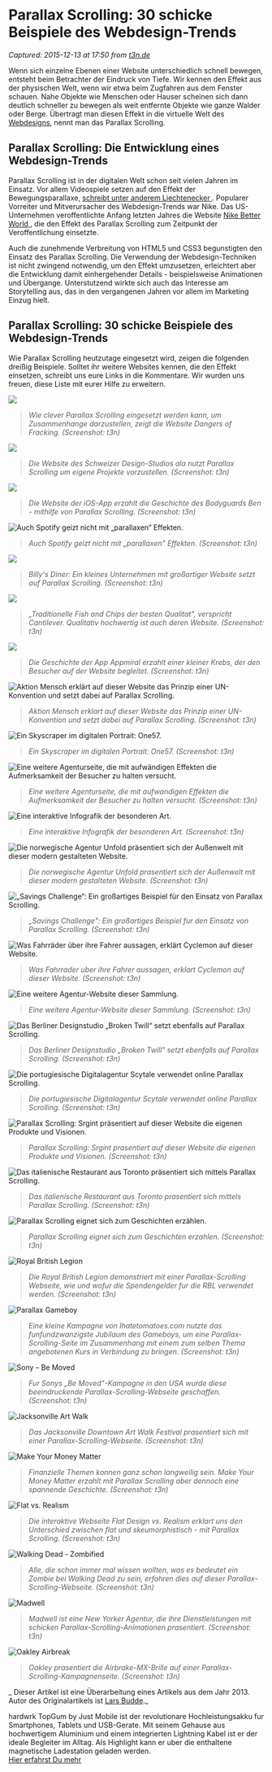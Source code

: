 # Parallax Scrolling: 30 schicke Beispiele des Webdesign-Trends

_Captured: 2015-12-13 at 17:50 from [t3n.de](http://t3n.de/news/parallax-scrolling-beispiele-423046/)_

Wenn sich einzelne Ebenen einer Website unterschiedlich schnell bewegen, entsteht beim Betrachter der Eindruck von Tiefe. Wir kennen den Effekt aus der physischen Welt, wenn wir etwa beim Zugfahren aus dem Fenster schauen. Nahe Objekte wie Menschen oder Hauser scheinen sich dann deutlich schneller zu bewegen als weit entfernte Objekte wie ganze Walder oder Berge. Übertragt man diesen Effekt in die virtuelle Welt des [Webdesigns](http://t3n.de/tag/webdesign), nennt man das Parallax Scrolling.

## Parallax Scrolling: Die Entwicklung eines Webdesign-Trends

Parallax Scrolling ist in der digitalen Welt schon seit vielen Jahren im Einsatz. Vor allem Videospiele setzen auf den Effekt der Bewegungsparallaxe, [schreibt unter anderem Liechtenecker ](http://liechtenecker.at/parallaxes-scrolling/). Popularer Vorreiter und Mitverursacher des Webdesign-Trends war Nike. Das US-Unternehmen veroffentlichte Anfang letzten Jahres die Website [Nike Better World ](http://www.nikebetterworld.com/), die den Effekt des Parallax Scrolling zum Zeitpunkt der Veroffentlichung einsetzte.

Auch die zunehmende Verbreitung von HTML5 und CSS3 begunstigten den Einsatz des Parallax Scrolling. Die Verwendung der Webdesign-Techniken ist nicht zwingend notwendig, um den Effekt umzusetzen, erleichtert aber die Entwicklung damit einhergehender Details - beispielsweise Animationen und Übergange. Unterstutzend wirkte sich auch das Interesse am Storytelling aus, das in den vergangenen Jahren vor allem im Marketing Einzug hielt.

## Parallax Scrolling: 30 schicke Beispiele des Webdesign-Trends

Wie Parallax Scrolling heutzutage eingesetzt wird, zeigen die folgenden dreißig Beispiele. Solltet ihr weitere Websites kennen, die den Effekt einsetzen, schreibt uns eure Links in die Kommentare. Wir wurden uns freuen, diese Liste mit eurer Hilfe zu erweitern.

![](http://t3n.de/news/wp-content/uploads/2012/10/Parallax-Scrolling-1-595x334.jpg)

> _Wie clever Parallax Scrolling eingesetzt werden kann, um Zusammenhange darzustellen, zeigt die Website Dangers of Fracking. (Screenshot: t3n)_

![](http://t3n.de/news/wp-content/uploads/2012/10/Parallax-Scrolling-9-595x334.jpg)

> _Die Website des Schweizer Design-Studios ala nutzt Parallax Scrolling um eigene Projekte vorzustellen. (Screenshot: t3n)_

![](http://t3n.de/news/wp-content/uploads/2012/10/Parallax-Scrolling-6-595x334.jpg)

> _Die Website der iOS-App erzahlt die Geschichte des Bodyguards Ben - mithilfe von Parallax Scrolling. (Screenshot: t3n)_

![Auch Spotify geizt nicht mit „parallaxen“ Effekten.](http://t3n.de/news/wp-content/uploads/2013/10/spotify-parallax-595x376.jpg)

> _Auch Spotify geizt nicht mit „parallaxen" Effekten. (Screenshot: t3n)_

![](http://t3n.de/news/wp-content/uploads/2012/10/Parallax-Scrolling-2-595x334.jpg)

> _Billy's Diner: Ein kleines Unternehmen mit großartiger Website setzt auf Parallax Scrolling. (Screenshot: t3n)_

![](http://t3n.de/news/wp-content/uploads/2012/10/Parallax-Scrolling-8-595x334.jpg)

> _„Traditionelle Fish and Chips der besten Qualitat", verspricht Cantilever. Qualitativ hochwertig ist auch deren Website. (Screenshot: t3n)_

![](http://t3n.de/news/wp-content/uploads/2012/10/Parallax-Scrolling-10-595x334.jpg)

> _Die Geschichte der App Appmiral erzahlt einer kleiner Krebs, der den Besucher auf der Website begleitet. (Screenshot: t3n)_

![Aktion Mensch erklärt auf dieser Website das Prinzip einer UN-Konvention und setzt dabei auf Parallax Scrolling.](http://t3n.de/news/wp-content/uploads/2012/10/Parallax-Scrolling-11-595x367.jpg)

> _Aktion Mensch erklart auf dieser Website das Prinzip einer UN-Konvention und setzt dabei auf Parallax Scrolling. (Screenshot: t3n)_

![Ein Skyscraper im digitalen Portrait: One57.](http://t3n.de/news/wp-content/uploads/2012/10/Parallax-Scrolling-12-595x387.jpg)

> _Ein Skyscraper im digitalen Portrait: One57. (Screenshot: t3n)_

![Eine weitere Agenturseite, die mit aufwändigen Effekten die Aufmerksamkeit der Besucher zu halten versucht. ](http://t3n.de/news/wp-content/uploads/2012/10/Parallax-Scrolling-14-595x383.jpg)

> _Eine weitere Agenturseite, die mit aufwandigen Effekten die Aufmerksamkeit der Besucher zu halten versucht. (Screenshot: t3n)_

![Eine interaktive Infografik der besonderen Art.](http://t3n.de/news/wp-content/uploads/2012/10/Parallax-Scrolling-15-595x383.jpg)

> _Eine interaktive Infografik der besonderen Art. (Screenshot: t3n)_

![Die norwegische Agentur Unfold präsentiert sich der Außenwelt mit dieser modern gestalteten Website.](http://t3n.de/news/wp-content/uploads/2012/10/Parallax-Scrolling-16-595x384.jpg)

> _Die norwegische Agentur Unfold prasentiert sich der Außenwelt mit dieser modern gestalteten Website. (Screenshot: t3n)_

![„Savings Challenge“: Ein großartiges Beispiel für den Einsatz von Parallax Scrolling.](http://t3n.de/news/wp-content/uploads/2012/10/Parallax-Scrolling-17-595x383.jpg)

> _„Savings Challenge": Ein großartiges Beispiel fur den Einsatz von Parallax Scrolling. (Screenshot: t3n)_

![Was Fahrräder über ihre Fahrer aussagen, erklärt Cyclemon auf dieser Website.](http://t3n.de/news/wp-content/uploads/2012/10/Parallax-Scrolling-18-595x379.jpg)

> _Was Fahrrader uber ihre Fahrer aussagen, erklart Cyclemon auf dieser Website. (Screenshot: t3n)_

![Eine weitere Agentur-Website dieser Sammlung.](http://t3n.de/news/wp-content/uploads/2012/10/Parallax-Scrolling-19-595x382.jpg)

> _Eine weitere Agentur-Website dieser Sammlung. (Screenshot: t3n)_

![Das Berliner Designstudio „Broken Twill“ setzt ebenfalls auf Parallax Scrolling.](http://t3n.de/news/wp-content/uploads/2012/10/Parallax-Scrolling-20-595x383.jpg)

> _Das Berliner Designstudio „Broken Twill" setzt ebenfalls auf Parallax Scrolling. (Screenshot: t3n)_

![Die portugiesische Digitalagentur Scytale verwendet online Parallax Scrolling.](http://t3n.de/news/wp-content/uploads/2012/10/Parallax-Scrolling-21-595x384.jpg)

> _Die portugiesische Digitalagentur Scytale verwendet online Parallax Scrolling. (Screenshot: t3n)_

![Parallax Scrolling: Srgint präsentiert auf dieser Website die eigenen Produkte und Visionen.](http://t3n.de/news/wp-content/uploads/2012/10/Parallax-Scrolling-22-595x383.jpg)

> _Parallax Scrolling: Srgint prasentiert auf dieser Website die eigenen Produkte und Visionen. (Screenshot: t3n)_

![Das italienische Restaurant aus Toronto präsentiert sich mittels Parallax Scrolling.](http://t3n.de/news/wp-content/uploads/2012/10/Parallax-Scrolling-23-595x384.jpg)

> _Das italienische Restaurant aus Toronto prasentiert sich mittels Parallax Scrolling. (Screenshot: t3n)_

![Parallax Scrolling eignet sich zum Geschichten erzählen.](http://t3n.de/news/wp-content/uploads/2012/10/Parallax-Scrolling-24-595x384.jpg)

> _Parallax Scrolling eignet sich zum Geschichten erzahlen. (Screenshot: t3n)_

![Royal British Legion](http://t3n.de/news/wp-content/uploads/2014/11/royal-british-legion-parallax-scrolling-595x345.png)

> _Die Royal British Legion demonstriert mit einer Parallax-Scrolling Webseite, wie und wofur die Spendengelder fur die RBL verwendet werden. (Screenshot: t3n)_

![Parallax Gameboy](http://t3n.de/news/wp-content/uploads/2014/11/gameboy-parallax-scrolling-595x371.png)

> _Eine kleine Kampagne von Ihatetomatoes.com nutzte das funfundzwanzigste Jubilaum des Gameboys, um eine Parallax-Scrolling-Seite im Zusammenhang mit einem zum selben Thema angebotenen Kurs in Verbindung zu bringen. (Screenshot: t3n)_

![Sony – Be Moved](http://t3n.de/news/wp-content/uploads/2014/11/sony-parallax-scrolling-595x344.png)

> _Fur Sonys „Be Moved"-Kampagne in den USA wurde diese beeindruckende Parallax-Scrolling-Webseite geschaffen. (Screenshot: t3n)_

![Jacksonville Art Walk](http://t3n.de/news/wp-content/uploads/2014/11/jacksonvill-downtown-art-walk-595x346.png)

> _Das Jacksonville Downtown Art Walk Festival prasentiert sich mit einer Parallax-Scrolling-Webseite. (Screenshot: t3n)_

![Make Your Money Matter](http://t3n.de/news/wp-content/uploads/2014/11/make-your-money-count-parallax-scrolling-595x343.png)

> _Finanzielle Themen konnen ganz schon langweilig sein. Make Your Money Matter erzahlt mit Parallax Scrolling aber dennoch eine spannende Geschichte. (Screenshot: t3n)_

![Flat vs. Realism](http://t3n.de/news/wp-content/uploads/2014/11/flatdesignvsrealism-parallax-scrolling-595x371.png)

> _Die interaktive Webseite Flat Design vs. Realism erklart uns den Unterschied zwischen flat und skeumorphistisch - mit Parallax Scrolling. (Screenshot: t3n)_

![Walking Dead - Zombified](http://t3n.de/news/wp-content/uploads/2014/11/zombified-parallax-scrolling-595x301.png)

> _Alle, die schon immer mal wissen wollten, was es bedeutet ein Zombie bei Walking Dead zu sein, erfahren dies auf dieser Parallax-Scrolling-Webseite. (Screenshot: t3n)_

![Madwell](http://t3n.de/news/wp-content/uploads/2014/11/madwell-parallax-scrolling-595x345.png)

> _Madwell ist eine New Yorker Agentur, die ihre Dienstleistungen mit schicken Parallax-Scrolling-Animationen prasentiert. (Screenshot: t3n)_

![Oakley Airbreak](http://t3n.de/news/wp-content/uploads/2014/11/oaykley-airbreak-595x278.png)

> _Oakley prasentiert die Airbrake-MX-Brille auf einer Parallax-Scrolling-Kampagnenseite. (Screenshot: t3n)_

_ Dieser Artikel ist eine Überarbeitung eines Artikels aus dem Jahr 2013. Autor des Originalartikels ist [Lars Budde](http://t3n.de/profile/lars.budde89)._

hardwrk TopGum by Just Mobile ist der revolutionare Hochleistungsakku fur Smartphones, Tablets und USB-Gerate. Mit seinem Gehause aus hochwertigem Aluminium und einem integrierten Lightning Kabel ist er der ideale Begleiter im Alltag. Als Highlight kann er uber die enthaltene magnetische Ladestation geladen werden.  
[Hier erfahrst Du mehr](http://guruads.de/api/click/5656e000497959ad35000035)
